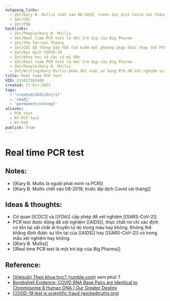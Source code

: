 ```yaml
---
outgoing_links:
  - Zet/Kary B. Mullis chết vào 08-2019, trước đại dịch Covid vài tháng
  - Zet/CDC
  - Zet/FDA
backlinks:
  - Zet/People/Kary B. Mullis
  - Zet/Real time PCR test là một trò bịp của Big Pharma
  - Zet/The Terrain Theory
  - Zet/CDC đã thông báo FDA tìm kiếm một phương pháp khác thay thế PCR từ 07-2021
  - Zet/Đại dịch COVID-19
  - Zet/Khoa học và các cú mị dân
  - Zet/Real time PCR test là một trò bịp của Big Pharma
  - Zet/People/Kary B. Mullis
  - Zet/Writing/Kary Mullis phản đối việc sử dụng PCR để xét nghiệm virus HIV
title: Real time PCR test
UID: 211017163408
created: 17-Oct-2021
tags:
  - 'created/2021/Oct/17'
  - 'seed🥜'
  - 'permanent/concept'
aliases:
  - PCR test
  - RT-PCR test
  - RT-PCR
publish: True
---
```

# Real time PCR test

## Notes:
- [[Kary B. Mullis là người phát minh ra PCR]]
- [[Kary B. Mullis chết vào 08-2019, trước đại dịch Covid vài tháng]]

## Ideas & thoughts:
- Cơ quan [[CDC]] và [[FDA]] cấp phép để xét nghiệm [[SARS-CoV-2]]
- PCR test được dùng để xét nghiệm [[AIDS]], thực chất nó chỉ xác định có tồn tại vật chất di truyền tự do trong máu hay không. Không thể khẳng định được sự tồn tại của [[AIDS]] hay [[SARS-CoV-2]] có trong mẫu xét nghiệm hay không.
- [[Kary B. Mullis]]
- [[Real time PCR test là một trò bịp của Big Pharma]]

## Reference:
- [(Vietsub) Theo khoa học? (rumble.com)](https://rumble.com/vm1729-vietsub-theo-khoa-hc.html) xem phút 7
- [Bombshell Evidence: COVID RNA Base Pairs are Identical to Chromosome 8 Human DNA | Our Greater Destiny](https://ourgreaterdestiny.org/2020/08/bombshell-evidence-covid-rna-base-pairs-are-identical-to-chromosome-8-human-dna/)
- [COVID-19 test is scientific fraud (wickedtruths.org)](https://wickedtruths.org/en/covid-19-test-is-scientific-fraud/)